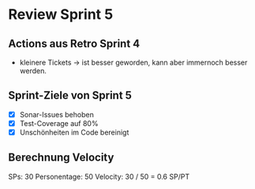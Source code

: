 # Review Sprint 5

## Actions aus Retro Sprint 4

- kleinere Tickets -> ist besser geworden, kann aber immernoch besser werden.

## Sprint-Ziele von Sprint 5

- [x] Sonar-Issues behoben
- [x] Test-Coverage auf 80%
- [x] Unschönheiten im Code bereinigt

## Berechnung Velocity

SPs: 30
Personentage: 50
Velocity: 30 / 50 = 0.6 SP/PT
